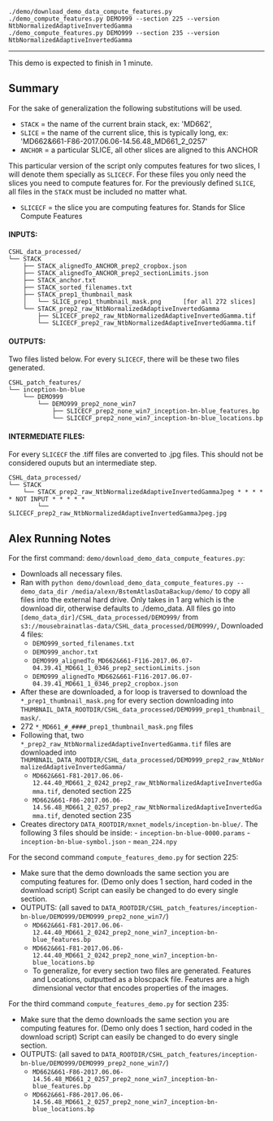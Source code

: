 ```
./demo/download_demo_data_compute_features.py
./demo_compute_features.py DEMO999 --section 225 --version NtbNormalizedAdaptiveInvertedGamma
./demo_compute_features.py DEMO999 --section 235 --version NtbNormalizedAdaptiveInvertedGamma
```

---
This demo is expected to finish in 1 minute.

## Summary
For the sake of generalization the following substitutions will be used.
- `STACK` = the name of the current brain stack, ex: 'MD662', 
- `SLICE` = the name of the current slice, this is typically long, ex: 'MD662&661-F86-2017.06.06-14.56.48_MD661_2_0257'
- `ANCHOR` = a particular SLICE, all other slices are aligned to this ANCHOR

This particular version of the script only computes features for two slices, I will denote them specially as `SLICECF`. For these files you only need the slices you need to compute features for. For the previously defined `SLICE`, all files in the `STACK` must be included no matter what.
- `SLICECF` = the slice you are computing features for. Stands for Slice Compute Features

#### INPUTS:

```
CSHL_data_processed/
└── STACK
    ├── STACK_alignedTo_ANCHOR_prep2_cropbox.json
    ├── STACK_alignedTo_ANCHOR_prep2_sectionLimits.json
    ├── STACK_anchor.txt
    ├── STACK_sorted_filenames.txt
    ├── STACK_prep1_thumbnail_mask
    │   └── SLICE_prep1_thumbnail_mask.png      [for all 272 slices]
    └── STACK_prep2_raw_NtbNormalizedAdaptiveInvertedGamma
        ├── SLICECF_prep2_raw_NtbNormalizedAdaptiveInvertedGamma.tif
        └── SLICECF_prep2_raw_NtbNormalizedAdaptiveInvertedGamma.tif
```

#### OUTPUTS:
Two files listed below. For every `SLICECF`, there will be these two files generated.

```
CSHL_patch_features/
└── inception-bn-blue
    └── DEMO999
        └── DEMO999_prep2_none_win7
            ├── SLICECF_prep2_none_win7_inception-bn-blue_features.bp
            └── SLICECF_prep2_none_win7_inception-bn-blue_locations.bp
```

#### INTERMEDIATE FILES:
For every `SLICECF` the .tiff files are converted to .jpg files. This should not be considered ouputs but an intermediate step.

```
CSHL_data_processed/
└── STACK
    └── STACK_prep2_raw_NtbNormalizedAdaptiveInvertedGammaJpeg * * * * * NOT INPUT * * * * *
        └── SLICECF_prep2_raw_NtbNormalizedAdaptiveInvertedGammaJpeg.jpg
```

## Alex Running Notes

For the first command: `demo/download_demo_data_compute_features.py`:
- Downloads all necessary files.
- Ran with `python demo/download_demo_data_compute_features.py --demo_data_dir /media/alexn/BstemAtlasDataBackup/demo/` to copy all files into the external hard drive. Only takes in 1 arg which is the download dir, otherwise defaults to ./demo_data. All files go into `[demo_data_dir]/CSHL_data_processed/DEMO999/` from `s3://mousebrainatlas-data/CSHL_data_processed/DEMO999/`, Downloaded 4 files:
  - `DEMO999_sorted_filenames.txt`
  - `DEMO999_anchor.txt`
  - `DEMO999_alignedTo_MD662&661-F116-2017.06.07-04.39.41_MD661_1_0346_prep2_sectionLimits.json`
  - `DEMO999_alignedTo_MD662&661-F116-2017.06.07-04.39.41_MD661_1_0346_prep2_cropbox.json`
- After these are downloaded, a for loop is traversed to download the `*_prep1_thumbnail_mask.png` for every section downloading into `THUMBNAIL_DATA_ROOTDIR/CSHL_data_processed/DEMO999_prep1_thumbnail_mask/`. 
 - 272 `*_MD661_#_####_prep1_thumbnail_mask.png` files
- Following that, two `*_prep2_raw_NtbNormalizedAdaptiveInvertedGamma.tif` files are downloaded into `THUMBNAIL_DATA_ROOTDIR/CSHL_data_processed/DEMO999_prep2_raw_NtbNormalizedAdaptiveInvertedGamma/`
  - `MD662&661-F81-2017.06.06-12.44.40_MD661_2_0242_prep2_raw_NtbNormalizedAdaptiveInvertedGamma.tif`, denoted section 225
  - `MD662&661-F86-2017.06.06-14.56.48_MD661_2_0257_prep2_raw_NtbNormalizedAdaptiveInvertedGamma.tif`, denoted section 235
- Creates directory `DATA_ROOTDIR/mxnet_models/inception-bn-blue/`. The following 3 files should be inside:
      - `inception-bn-blue-0000.params`
      - `inception-bn-blue-symbol.json`
      - `mean_224.npy`
      
For the second command `compute_features_demo.py` for section 225:
- Make sure that the demo downloads the same section you are computing features for. (Demo only does 1 section, hard coded in the download script) Script can easily be changed to do every single section.
- OUTPUTS: (all saved to `DATA_ROOTDIR/CSHL_patch_features/inception-bn-blue/DEMO999/DEMO999_prep2_none_win7/`)
  - `MD662&661-F81-2017.06.06-12.44.40_MD661_2_0242_prep2_none_win7_inception-bn-blue_features.bp`
  - `MD662&661-F81-2017.06.06-12.44.40_MD661_2_0242_prep2_none_win7_inception-bn-blue_locations.bp`
  - To generalize, for every section two files are generated. Features and Locations, outputted as a bloscpack file. Features are a high dimensional vector that encodes properties of the images.
  
For the third command `compute_features_demo.py` for section 235:
- Make sure that the demo downloads the same section you are computing features for. (Demo only does 1 section, hard coded in the download script) Script can easily be changed to do every single section.
- OUTPUTS: (all saved to `DATA_ROOTDIR/CSHL_patch_features/inception-bn-blue/DEMO999/DEMO999_prep2_none_win7/`)
  - `MD662&661-F86-2017.06.06-14.56.48_MD661_2_0257_prep2_none_win7_inception-bn-blue_features.bp`
  - `MD662&661-F86-2017.06.06-14.56.48_MD661_2_0257_prep2_none_win7_inception-bn-blue_locations.bp`
